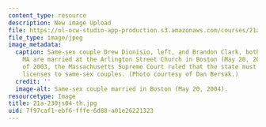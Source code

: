 ```yaml
---
content_type: resource
description: New image Upload
file: https://ol-ocw-studio-app-production.s3.amazonaws.com/courses/21a-230j-the-contemporary-american-family-spring-2004/7f97caf1ebf6fffe6d88a01e26221323_21a-230js04-th.jpg
file_type: image/jpeg
image_metadata:
  caption: Same-sex couple Drew Dionisio, left, and Brandon Clark, both of Marblehead,
    MA are married at the Arlington Street Church in Boston (May 20, 2004). In November
    of 2003, the Massachusetts Supreme Court ruled that the state must issue marriage
    licenses to same-sex couples. (Photo courtesy of Dan Bersak.)
  credit: ''
  image-alt: Same-sex couple married in Boston (May 20, 2004).
resourcetype: Image
title: 21a-230js04-th.jpg
uid: 7f97caf1-ebf6-fffe-6d88-a01e26221323
---
```


